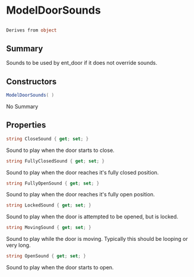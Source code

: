 # ModelDoorSounds

## 
```c#
Derives from object
```

## Summary

Sounds to be used by ent_door if it does not override sounds.
## Constructors

```c#
ModelDoorSounds( ) 
```
No Summary
## Properties

```c#
string CloseSound { get; set; } 
```
Sound to play when the door starts to close.
```c#
string FullyClosedSound { get; set; } 
```
Sound to play when the door reaches it's fully closed position.
```c#
string FullyOpenSound { get; set; } 
```
Sound to play when the door reaches it's fully open position.
```c#
string LockedSound { get; set; } 
```
Sound to play when the door is attempted to be opened, but is locked.
```c#
string MovingSound { get; set; } 
```
Sound to play while the door is moving. Typically this should be looping or very long.
```c#
string OpenSound { get; set; } 
```
Sound to play when the door starts to open.

